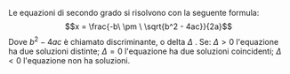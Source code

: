 Le equazioni di secondo grado si risolvono con la seguente formula: $$x = \frac{-b\ \pm \ \sqrt{b^2 - 4ac}}{2a}$$Dove $b^2 -4ac$ è chiamato discriminante, o delta $\Delta$ . Se:
$\Delta > 0$ l'equazione ha due soluzioni distinte;
$\Delta = 0$ l'equazione ha due soluzioni coincidenti;
$\Delta < 0$ l'equazione non ha soluzioni.